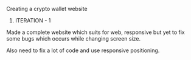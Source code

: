 Creating a crypto wallet website

1) ITERATION - 1

Made a complete website which suits for web, responsive but yet to fix some bugs which occurs while changing screen size.

Also need to fix a lot of code and use responsive positioning.